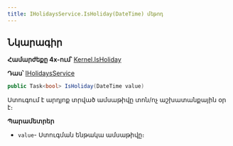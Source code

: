 ```yaml
---
title: IHolidaysService.IsHoliday(DateTime) մեթոդ  
---
```


## Նկարագիր

**Համարժեքը 4x-ում՝** [Kernel.IsHoliday](https://armsoft.github.io/as4x-docs/HTM/ProgrGuide/Functions/Functions/IsHoliday.html)

**Դաս՝** [IHolidaysService](../IHolidaysService.md)

```c#
public Task<bool> IsHoliday(DateTime value)
```

Ստուգում է արդյոք տրված ամսաթիվը տոն/ոչ աշխատանքային օր է։

**Պարամետրեր**

* `value`- Ստուգման ենթակա ամսաթիվը։
